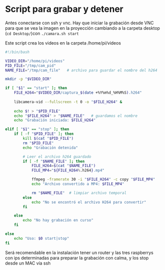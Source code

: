 # Script para grabar y detener

Antes conectarse con ssh y vnc. Hay que iniciar la grabación desde VNC para que se vea la imagen en la proyección cambiando a la carpeta desktop (`cd Desktop/`)con `./camara.sh start`

Este script crea los videos en la carpeta /home/pi/videos

```bash
#!/bin/bash

VIDEO_DIR="/home/pi/videos"
PID_FILE="/tmp/cam_pid"
NAME_FILE="/tmp/cam_file"   # archivo para guardar el nombre del h264

mkdir -p "$VIDEO_DIR"

if [ "$1" == "start" ]; then
    FILE_H264="$VIDEO_DIR/captura_$(date +%Y%m%d_%H%M%S).h264"
    
    libcamera-vid --fullscreen -t 0 -o "$FILE_H264" &
    
    echo $! > "$PID_FILE"
    echo "$FILE_H264" > "$NAME_FILE"   # guardamos el nombre
    echo "Grabación iniciada: $FILE_H264"

elif [ "$1" == "stop" ]; then
    if [ -f "$PID_FILE" ]; then
        kill $(cat "$PID_FILE")
        rm "$PID_FILE"
        echo "Grabación detenida"

        # Leer el archivo h264 guardado
        if [ -f "$NAME_FILE" ]; then
            FILE_H264=$(cat "$NAME_FILE")
            FILE_MP4="${FILE_H264%.h264}.mp4"

            ffmpeg -framerate 30 -i "$FILE_H264" -c copy "$FILE_MP4"
            echo "Archivo convertido a MP4: $FILE_MP4"

            rm "$NAME_FILE"  # limpiar archivo temporal
        else
            echo "No se encontró el archivo H264 para convertir"
        fi

    else
        echo "No hay grabación en curso"
    fi

else
    echo "Uso: $0 start|stop"
fi


```

Será recomendable en la instalación tener un router y las tres raspberrys con ips determinadas para preparar la grabación con calma, y los stop desde un MAC vía ssh

